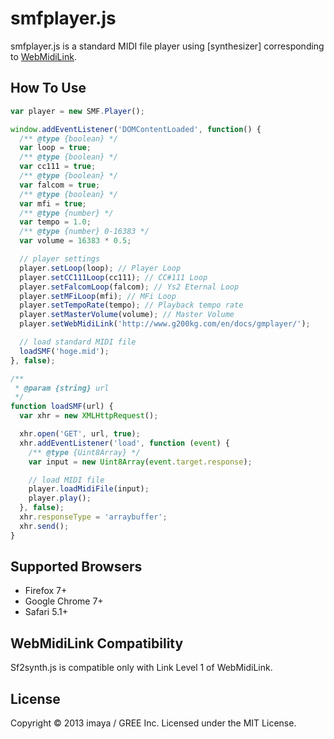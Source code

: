 
smfplayer.js
============

smfplayer.js is a standard MIDI file player using [synthesizer] corresponding to [WebMidiLink](http://www.g200kg.com/en/docs/webmidilink/).


## How To Use

```js
var player = new SMF.Player();

window.addEventListener('DOMContentLoaded', function() {
  /** @type {boolean} */
  var loop = true;
  /** @type {boolean} */
  var cc111 = true;
  /** @type {boolean} */
  var falcom = true;
  /** @type {boolean} */
  var mfi = true;
  /** @type {number} */
  var tempo = 1.0;
  /** @type {number} 0-16383 */
  var volume = 16383 * 0.5;

  // player settings
  player.setLoop(loop); // Player Loop
  player.setCC111Loop(cc111); // CC#111 Loop
  player.setFalcomLoop(falcom); // Ys2 Eternal Loop
  player.setMFiLoop(mfi); // MFi Loop
  player.setTempoRate(tempo); // Playback tempo rate
  player.setMasterVolume(volume); // Master Volume
  player.setWebMidiLink('http://www.g200kg.com/en/docs/gmplayer/');

  // load standard MIDI file
  loadSMF('hoge.mid');
}, false);

/**
 * @param {string} url
 */
function loadSMF(url) {
  var xhr = new XMLHttpRequest();

  xhr.open('GET', url, true);
  xhr.addEventListener('load', function (event) {
    /** @type {Uint8Array} */
    var input = new Uint8Array(event.target.response);

    // load MIDI file
    player.loadMidiFile(input);
    player.play();
  }, false);
  xhr.responseType = 'arraybuffer';
  xhr.send();
}
```


## Supported Browsers

- Firefox 7+
- Google Chrome 7+
- Safari 5.1+


## WebMidiLink Compatibility

Sf2synth.js is compatible only with Link Level 1 of WebMidiLink.


## License

Copyright &copy; 2013 imaya / GREE Inc.
Licensed under the MIT License.
